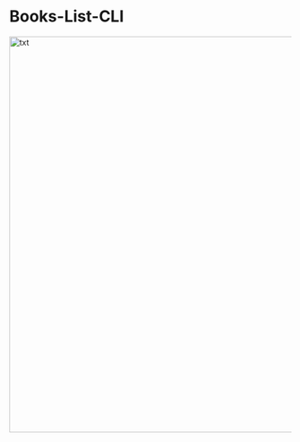 # Books-List-CLI


<img width="708" alt="txt" src="https://user-images.githubusercontent.com/94217106/197917615-bb757252-aed0-4648-abec-c631aead239b.png">
